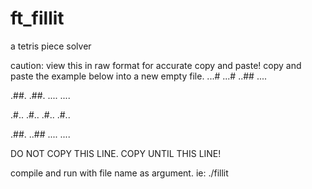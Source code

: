 # ft_fillit
a tetris piece solver

caution: view this in raw format for accurate copy and paste!
copy and paste the example below into a new empty file.
...#
...#
..##
....

.##.
.##.
....
....

.#..
.#..
.#..
.#..

.##.
..##
....
....

DO NOT COPY THIS LINE. COPY UNTIL THIS LINE!

compile and run with file name as argument. ie: ./fillit <filename>
